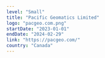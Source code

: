 ```yaml
---
level: "Small"
title: "Pacific Geomatics Limited"
logo: "pacgeo.com.png"
startDate: "2023-01-01"
endDate: "2024-02-29"
link: "https://pacgeo.com/"
country: "Canada"
---
```

